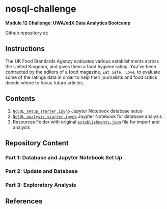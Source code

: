 # nosql-challenge

**Module 12 Challenge: UWA/edX Data Analytics Bootcamp**

Github repository at: 

## Instructions

The UK Food Standards Agency evaluates various establishments across the United Kingdom, and gives them a food hygiene rating. You've been contracted by the editors of a food magazine, `Eat Safe, Love`, to evaluate some of the ratings data in order to help their journalists and food critics decide where to focus future articles.

## Contents

1. [`NoSQL_setup_starter.ipynb`](https://github.com/RyanLJames1997/nosql-challenge/blob/main/nosql_challenge/Starter_Code/NoSQL_setup_starter.ipynb) Jupyter Notebook database setuo
2. [`NoSQL_analysis_starter.ipynb`](https://github.com/RyanLJames1997/nosql-challenge/blob/main/nosql_challenge/Starter_Code/NoSQL_analysis_starter.ipynb) Juypter Notebook for database analysis
3. Resources Folder with original [`establishments.json`](https://github.com/RyanLJames1997/nosql-challenge/blob/main/nosql_challenge/Starter_Code/Resources/establishments.json) file for import and analysis

## Repository Content

### Part 1: Database and Jupyter Notebook Set Up

### Part 2: Update and Database

### Part 3: Exploratory Analysis

## References
